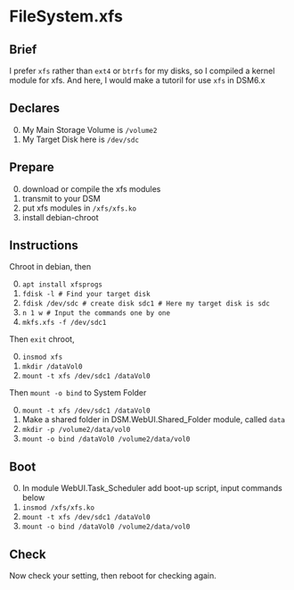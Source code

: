 # FileSystem.xfs
## Brief
I prefer `xfs` rather than `ext4` or `btrfs` for my disks, so I compiled a kernel module for xfs.
And here, I would make a tutoril for use `xfs` in DSM6.x

## Declares
0. My Main Storage Volume is `/volume2`
0. My Target Disk here is `/dev/sdc`

## Prepare
0. download or compile the xfs modules
0. transmit to your DSM
0. put xfs modules in `/xfs/xfs.ko`
0. install debian-chroot

## Instructions
Chroot in debian, then 

0. `apt install xfsprogs`
0. `fdisk -l # Find your target disk` 
0. `fdisk /dev/sdc # create disk sdc1 # Here my target disk is sdc`
0. `n 1 w # Input the commands one by one`
0. `mkfs.xfs -f /dev/sdc1`

Then `exit` chroot,

0. `insmod xfs`
0. `mkdir /dataVol0`
0. `mount -t xfs /dev/sdc1 /dataVol0`

Then `mount -o bind` to System Folder

0. `mount -t xfs /dev/sdc1 /dataVol0`
0. Make a shared folder in DSM.WebUI.Shared_Folder module, called `data`
0. `mkdir -p /volume2/data/vol0`
0. `mount -o bind /dataVol0 /volume2/data/vol0`

## Boot
0. In module WebUI.Task_Scheduler add boot-up script, input commands below
0. `insmod /xfs/xfs.ko`
0. `mount -t xfs /dev/sdc1 /dataVol0`
0. `mount -o bind /dataVol0 /volume2/data/vol0`

## Check
Now check your setting, then reboot for checking again.
